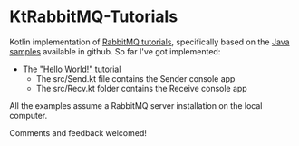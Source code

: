 # KtRabbitMQ-Tutorials
Kotlin implementation of [RabbitMQ tutorials](https://www.rabbitmq.com/getstarted.html), specifically based on the [Java samples](https://github.com/rabbitmq/rabbitmq-tutorials/tree/master/java) available in github. So far I've got implemented:

* The ["Hello World!" tutorial](https://www.rabbitmq.com/tutorials/tutorial-one-java.html)
  * The src/Send.kt file contains the Sender console app
  * The src/Recv.kt folder contains the Receive console app

All the examples assume a RabbitMQ server installation on the local computer.

Comments and feedback welcomed!